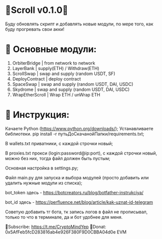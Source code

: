 # 🔹Scroll v0.1.0🔹

Буду обновлять скрипт и добавлять новые модули, по мере того, как буду прогревать свои акки!



# 📓 Основные модули:

1. OrbiterBridge | from network to network
2. LayerBank | supply(ETH) / Withdraw(ETH) 
3. ScrollSwap | swap and supply (random USDT, SF)
4. DeployContract | deploy contract
5. SpaceSwap | swap and supply (random USDT, DAI, USDC)
6. Skydrome | swap and supply (random USDT, DAI, USDC)
7. WrapEtherScroll | Wrap ETH / unWrap ETH



# 🔧 Инструкция:
Качаете Python (https://www.python.org/downloads/);
Устанавливаете библиотеки. pip install -r путьДоСкачанойПапки/requirements.txt;

В wallets.txt приватники, с каждой строчки новый;

В proxies.txt прокси (login:password@ip:port), с каждой строчки новый, можно без них, тогда файл должен быть пустым;

Основная настройка в settings.py;

Файл main.py для запуска и выбора модулей (просто добавить или удалить нужные модули из списка);

bot_token здесь - https://botcreators.ru/blog/botfather-instrukciya/

bot_id здесь - https://perfluence.net/blog/article/kak-uznat-id-telegram

Советую добавить тг бота, тк запись логов в файл не прописывал, только то что в терминале, да и бот удобнее для меня.

💜Subscribe: https://t.me/CryptoMindYep
💜Donat: 0x5AfFeb5fcD283816ab4e926F380F9D0CBBA04d0e EVM
